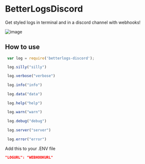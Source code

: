 # BetterLogsDiscord
Get styled logs in terminal and in a discord channel with webhooks!
 
![image](https://user-images.githubusercontent.com/47084010/162233247-933af98b-c295-4bdb-b0a1-01e037972856.png)

## How to use
```js 
 var log = require('betterlogs-discord');

 log.silly("silly")
 
 log.verbose("verbose")
 
 log.info("info")
 
 log.data("data")
 
 log.help("help")
 
 log.warn("warn")
 
 log.debug("debug")
 
 log.server("server")
 
 log.error("error")
 ```
 
 Add this to your .ENV file
 ```json
"LOGURL": "WEBHOOKURL" 
```

